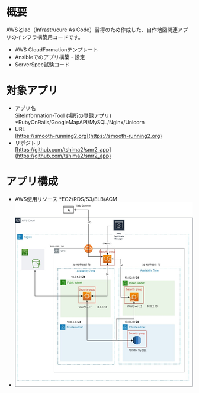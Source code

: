 # 概要
AWSとIac（Infrastrucure As Code）習得のため作成した、自作地図関連アプリのインフラ構築用コードです。
  - AWS CloudFormationテンプレート
  - Ansibleでのアプリ構築・設定
  - ServerSpec試験コード  
  
# 対象アプリ
  - アプリ名　  
      SiteInformation-Tool (場所の登録アプリ)　 *RubyOnRails/GoogleMapAPI/MySQL/Nginx/Unicorn
  - URL　       
      [https://smooth-running2.org](https://smooth-running2.org)
  - リポジトリ  
      [https://github.com/tshima2/smr2_app](https://github.com/tshima2/smr2_app)

# アプリ構成
  - AWS使用リソース  *EC2/RDS/S3/ELB/ACM
  - ![構成図](./diagram_drawio2.jpg "smr2_cfn")         
